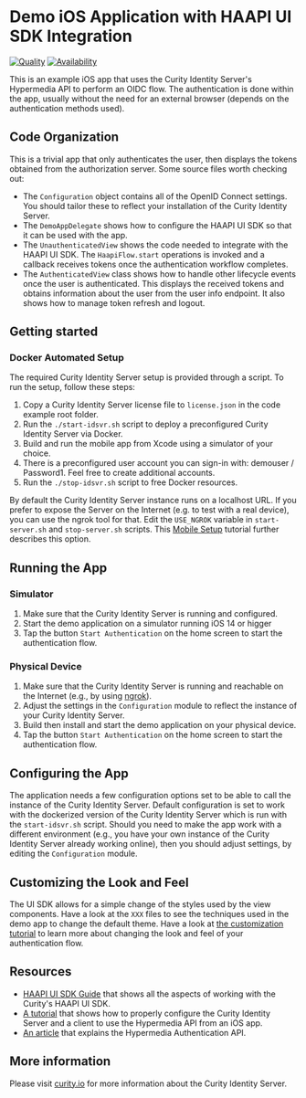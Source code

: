 # Demo iOS Application with HAAPI UI SDK Integration

[![Quality](https://img.shields.io/badge/quality-demo-red)](https://curity.io/resources/code-examples/status/)
[![Availability](https://img.shields.io/badge/availability-source-blue)](https://curity.io/resources/code-examples/status/)

This is an example iOS app that uses the Curity Identity Server's Hypermedia API to perform an OIDC flow. The authentication is done within the app, usually without the need for an external browser (depends on the authentication methods used).

## Code Organization

This is a trivial app that only authenticates the user, then displays the tokens obtained from the authorization server. Some source files worth checking out:

- The `Configuration` object contains all of the OpenID Connect settings. You should tailor these to reflect your installation of the Curity Identity Server.
- The `DemoAppDelegate` shows how to configure the HAAPI UI SDK so that it can be used with the app.
- The `UnauthenticatedView` shows the code needed to integrate with the HAAPI UI SDK. The `HaapiFlow.start` operations is invoked and a callback receives tokens once the authentication workflow completes.
- The `AuthenticatedView` class shows how to handle other lifecycle events once the user is authenticated. This displays the received tokens and obtains information about the user from the user info endpoint. It also shows how to manage token refresh and logout.

## Getting started

### Docker Automated Setup

The required Curity Identity Server setup is provided through a script. To run the setup, follow these steps:

1. Copy a Curity Identity Server license file to `license.json` in the code example root folder.
2. Run the `./start-idsvr.sh` script to deploy a preconfigured Curity Identity Server via Docker. 
3. Build and run the mobile app from Xcode using a simulator of your choice.
4. There is a preconfigured user account you can sign-in with: demouser / Password1. Feel free to create additional accounts.
5. Run the `./stop-idsvr.sh` script to free Docker resources.

By default the Curity Identity Server instance runs on a localhost URL. 
If you prefer to expose the Server on the Internet (e.g. to test with a real device), you can use the 
ngrok tool for that. Edit the `USE_NGROK` variable in `start-server.sh` and `stop-server.sh` scripts.
This [Mobile Setup](https://curity.io/resources/learn/mobile-setup-ngrok/) tutorial further describes
this option.

## Running the App

### Simulator

1. Make sure that the Curity Identity Server is running and configured.
2. Start the demo application on a simulator running iOS 14 or higger
3. Tap the button `Start Authentication` on the home screen to start the authentication flow.

### Physical Device

1. Make sure that the Curity Identity Server is running and reachable on the Internet (e.g., by using [ngrok](https://curity.io/resources/learn/expose-local-curity-ngrok/)).
2. Adjust the settings in the `Configuration` module to reflect the instance of your Curity Identity Server.
3. Build then install and start the demo application on your physical device.
4. Tap the button `Start Authentication` on the home screen to start the authentication flow.

## Configuring the App

The application needs a few configuration options set to be able to call the instance of the Curity Identity Server. Default configuration is set to work with the dockerized version of the Curity Identity Server which is run with the `start-idsvr.sh` script. Should you need to make the app work with a different environment (e.g., you have your own instance of the Curity Identity Server already working online), then you should adjust settings,  by editing the `Configuration` module.

## Customizing the Look and Feel

The UI SDK allows for a simple change of the styles used by the view components. Have a look at the `XXX` files to see the techniques used in the demo app to change the default theme. Have a look at [the customization tutorial](https://curity.io/resources/learn/haapi-mobile-ios-customization) to learn more about changing the look and feel of your authentication flow.

## Resources

- [HAAPI UI SDK Guide](https://curity.io/resources/learn/haapi-mobile-ios-integration) that shows all the aspects of working with the Curity's HAAPI UI SDK.
- [A tutorial](https://curity.io/resources/learn/authentication-api-ios-sdk) that shows how to properly configure the Curity Identity Server and a client to use the Hypermedia API from an iOS app.
- [An article](https://curity.io/resources/learn/what-is-hypermedia-authentication-api/) that explains the Hypermedia Authentication API.

## More information

Please visit [curity.io](https://curity.io/) for more information about the Curity Identity Server.
